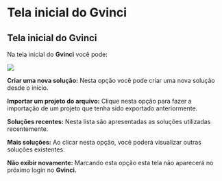 # Tela inicial do Gvinci

## Tela inicial do Gvinci <a id="title-text"></a>

Na tela inicial do **Gvinci** você pode:

![](https://ssitecnologia.atlassian.net/wiki/download/thumbnails/2261037/image2020-12-1_9-48-56.png?version=1&modificationDate=1606830538423&cacheVersion=1&api=v2&width=664&height=400)

**Criar uma nova solução:** Nesta opção você pode criar uma nova solução desde o início.

**Importar um projeto do arquivo:** Clique nesta opção para fazer a importação de um projeto que tenha sido exportado anteriormente.

**Soluções recentes:** Nesta lista são apresentadas as soluções utilizadas recentemente.

**Mais soluções:** Ao clicar nesta opção, você poderá visualizar outras soluções existentes.

**Não exibir novamente:** Marcando esta opção esta tela não aparecerá no próximo login no **Gvinci.**

